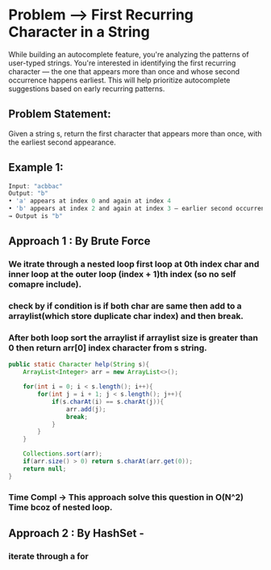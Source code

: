#  Problem –> First Recurring Character in a String
While building an autocomplete feature, you're analyzing the patterns of user-typed strings.
You're interested in identifying the first recurring character — the one that appears more
than once and whose second occurrence happens earliest.
This will help prioritize autocomplete suggestions based on early recurring patterns.
##  Problem Statement:
Given a string s, return the first character that appears more than once, with the earliest
second appearance.
##  Example 1:
```java
Input: "acbbac"
Output: "b"
• 'a' appears at index 0 and again at index 4
• 'b' appears at index 2 and again at index 3 — earlier second occurrence
→ Output is "b"
```
##  Approach 1 : By Brute Force 
###  We itrate through a nested loop first loop at 0th index char and inner loop at the outer loop (index + 1)th index (so no self comapre include).
### check by if condition is if both char are same then add to a arraylist(which store duplicate char index) and then break.
### After both loop sort the arraylist if arraylist size is greater than 0 then return arr[0] index character from s string.
```java
public static Character help(String s){
    ArrayList<Integer> arr = new ArrayList<>();

    for(int i = 0; i < s.length(); i++){
        for(int j = i + 1; j < s.length(); j++){
            if(s.charAt(i) == s.charAt(j)){
                arr.add(j);
                break;
            }
        }
    }

    Collections.sort(arr);
    if(arr.size() > 0) return s.charAt(arr.get(0));
    return null;
}

```
### Time Compl -> This approach solve this question in O(N^2) Time bcoz of nested loop.
##  Approach 2 : By HashSet -
### iterate through a for 
